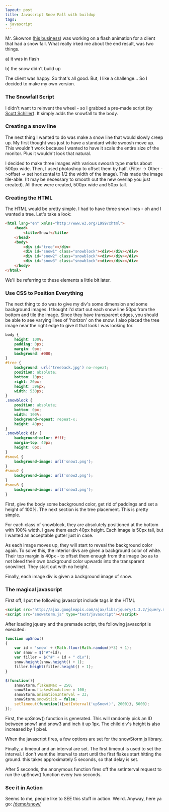```yaml
---
layout: post
title: Javascript Snow Fall with buildup
tags:
- javascript
---
```


Mr. Skowron ([his business](http://markskowrondesign.com)) was working on a flash animation for a client that had a snow fall.  What really irked me about the end result, was two things.

a) it was in flash

b) the snow didn't build up

The client was happy.  So that's all good.  But, I like a challenge... So I decided to make my own version.

### The Snowfall Script

I didn't want to reinvent the wheel - so I grabbed a pre-made script (by [Scott Schiller](http://schillmania.co)).  It simply adds the snowfall to the body.

### Creating a snow line

The next thing I wanted to do was make a snow line that would slowly creep up.  My first thought was just to have a standard white swoosh move up.  This wouldn't work because I wanted to have it scale the entire size of the monitor. Plus it wouldn't look that natural.

I decided to make three images with various swoosh type marks about 500px wide.  Then, I used photoshop to offset them by half.  (Filter -> Other ->offset -> set horizontal to 1/2 the width of the image).  This made the image tile-able. (It may be necessary to smooth out the new overlap you just created).  All three were created, 500px wide and 50px tall.

### Creating the HTML

The HTML would be pretty simple.  I had to have three snow lines - oh and I wanted a tree.  Let's take a look:

```html
<html lang="en" xmlns="http://www.w3.org/1999/xhtml">
    <head>
        <title>Snow!</title>
    </head>
    <body>
        <div id="tree"></div>
        <div id="snow1" class="snowblock"><div></div></div>
        <div id="snow2" class="snowblock"><div></div></div>
        <div id="snow3" class="snowblock"><div></div></div>
    </body>
</html>
```


We'll be referring to these elements a little bit later.

### Use CSS to Position Everything

The next thing to do was to give my div's some dimension and some background images.  I thought I'd start out each snow line 50px from the bottom and tile the image.  Since they have transparent edges, you should be able to see varying lines of 'horizon' on the snow.  I also placed the tree image near the right edge to give it that look I was looking for.

```css
body {
    height: 100%;
    padding: 0px;
    margin: 0px;
    background: #000;
}
#tree {
    background: url('treeback.jpg') no-repeat;
    position: absolute;
    bottom: 10px;
    right: 20px;
    height: 396px;
    width: 530px;
}
.snowblock {
    position: absolute;
    bottom: 0px;
    width: 100%;
    background-repeat: repeat-x;
    height: 40px;
}
.snowblock div {
    background-color: #fff;
    margin-top: 40px;
    height: 0px;
}
#snow1 {
    background-image: url('snow1.png');
}
#snow2 {
    background-image: url('snow2.png');
}
#snow3 {
    background-image: url('snow3.png');
}
```


First, give the body some background color, get rid of paddings and set a height of 100%.  The next section is the tree placement.  This is pretty simple.

For each class of snowblock, they are absolutely positioned at the bottom with 100% width.  I gave them each 40px height.  Each image is 50px tall, but I wanted an acceptable gutter just in case.

As each image moves up, they will start to reveal the background color again.  To solve this, the interior divs are given a background color of white.  Their top margin is 40px - to offset them enough from the image (so as to not bleed their own background color upwards into the transparent snowline).  They start out with no height.

Finally, each image div is given a background image of snow.

### The magical javascript

First off, I put the following javascript include tags in the HTML

```html
<script src="http://ajax.googleapis.com/ajax/libs/jquery/1.3.2/jquery.min.js" type="text/javascript"></script>
<script src="snowstorm.js" type="text/javascript"></script>
```
    

After loading jquery and the premade script, the following javascript is executed:

```javascript
function upSnow()
{
    var id = 'snow' + (Math.floor(Math.random()*3) + 1);
    var snow = $("#"+id);
    var filler = $("#" + id + " div");
    snow.height(snow.height() + 1);
    filler.height(filler.height() + 1);
}

$(function(){
    snowStorm.flakesMax = 250;
    snowStorm.flakesMaxActive = 100;
    snowStorm.animationInterval = 33;
    snowStorm.snowStick = false;
    setTimeout(function(){setInterval('upSnow()', 2000)}, 5000);
});
```
    

First, the upSnow() function is generated.  This will randomly pick an ID between snow1 and snow3 and inch it up 1px.  The child div's height is also increased by 1 pixel.

When the javascript fires, a few options are set for the snowStorm js library.

Finally, a timeout and an interval are set.  The first timeout is used to set the interval.  I don't want the interval to start until the first flakes start hitting the ground.  this takes approximately 5 seconds, so that delay is set.

After 5 seconds, the anonymous function fires off the setInterval request to run the upSnow() function every two seconds.



### See it in Action


Seems to me, people like to SEE this stuff in action.  Weird.  Anyway, here ya go:
[/demo/snow/](/demo/snow/)

